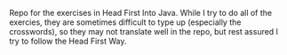 Repo for the exercises in Head First Into Java.  While I try to do all
of the exercies, they are sometimes difficult to type up (especially the
crosswords), so they may not translate well in the repo, but rest assured
I try to follow the Head First Way.
